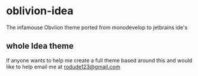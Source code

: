 # oblivion-idea
The infamouse Obvlion theme ported from monodevelop to jetbrains ide's

## whole Idea theme
If anyone wants to help me create a full theme based around this and would like to help email me at rodude123@gmail.com
